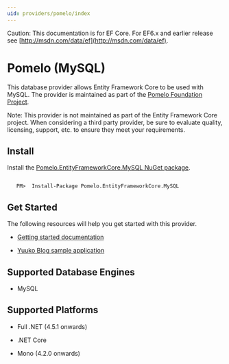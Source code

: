 ```yaml
---
uid: providers/pomelo/index
---
```

Caution: This documentation is for EF Core. For EF6.x and earlier release see [http://msdn.com/data/ef](http://msdn.com/data/ef).

  # Pomelo (MySQL)

This database provider allows Entity Framework Core to be used with MySQL. The provider is maintained as part of the [Pomelo Foundation Project](https://github.com/PomeloFoundation/Pomelo.EntityFrameworkCore.MySql).

Note: This provider is not maintained as part of the Entity Framework Core project. When considering a third party provider, be sure to evaluate quality, licensing, support, etc. to ensure they meet your requirements.

  ## Install

Install the [Pomelo.EntityFrameworkCore.MySQL NuGet package](https://www.nuget.org/packages/Pomelo.EntityFrameworkCore.MySQL).

<!-- literal_block"ids  "classes  "xml:space": "preserve", "backrefs  "linenos": false, "dupnames  : "csharp",", highlight_args}, "names": [] -->

````text

   PM>  Install-Package Pomelo.EntityFrameworkCore.MySQL
   ````

  ## Get Started

The following resources will help you get started with this provider.
   * [Getting started documentation](https://github.com/PomeloFoundation/Pomelo.EntityFrameworkCore.MySql/blob/master/README.md#getting-started)

   * [Yuuko Blog sample application](https://github.com/Kagamine/YuukoBlog-NETCore-MySql)

  ## Supported Database Engines

   * MySQL

  ## Supported Platforms

   * Full .NET (4.5.1 onwards)

   * .NET Core

   * Mono (4.2.0 onwards)
